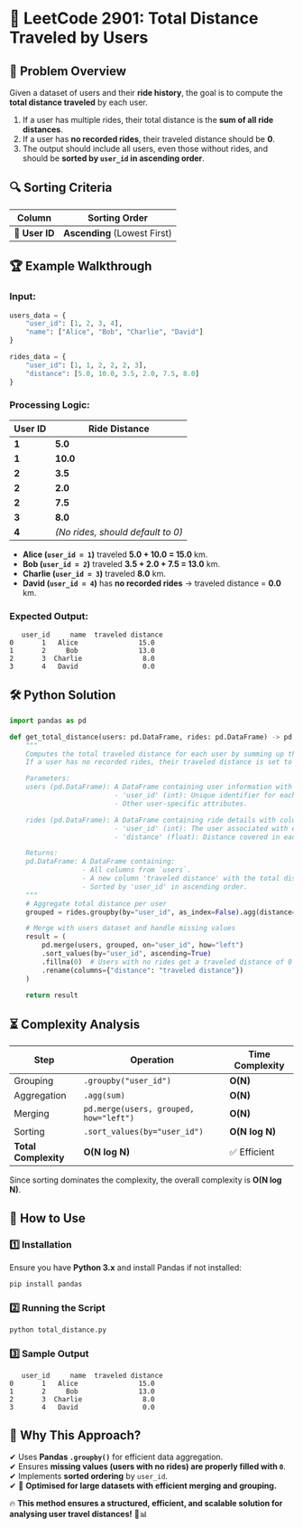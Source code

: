 # 🚗 **LeetCode 2901: Total Distance Traveled by Users**  

## 📌 **Problem Overview**  
Given a dataset of users and their **ride history**, the goal is to compute the **total distance traveled** by each user.  

1. If a user has multiple rides, their total distance is the **sum of all ride distances**.  
2. If a user has **no recorded rides**, their traveled distance should be **0**.  
3. The output should include all users, even those without rides, and should be **sorted by `user_id` in ascending order**.  

## 🔍 **Sorting Criteria**
| Column | Sorting Order |
|--------|--------------|
| 🔢 **User ID** | **Ascending** (Lowest First) |

## 🏆 **Example Walkthrough**  

### **Input:**
```python
users_data = {
    "user_id": [1, 2, 3, 4],
    "name": ["Alice", "Bob", "Charlie", "David"]
}

rides_data = {
    "user_id": [1, 1, 2, 2, 2, 3],
    "distance": [5.0, 10.0, 3.5, 2.0, 7.5, 8.0]
}
```

### **Processing Logic:**
| User ID | Ride Distance |
|---------|--------------|
| **1**   | **5.0**      |
| **1**   | **10.0**     |
| **2**   | **3.5**      |
| **2**   | **2.0**      |
| **2**   | **7.5**      |
| **3**   | **8.0**      |
| **4**   | *(No rides, should default to 0)* |

- **Alice (`user_id = 1`)** traveled **5.0 + 10.0 = 15.0** km.  
- **Bob (`user_id = 2`)** traveled **3.5 + 2.0 + 7.5 = 13.0** km.  
- **Charlie (`user_id = 3`)** traveled **8.0** km.  
- **David (`user_id = 4`)** has **no recorded rides** → traveled distance = **0.0** km.  

### **Expected Output:**
```plaintext
   user_id     name  traveled distance
0       1   Alice               15.0
1       2     Bob               13.0
2       3  Charlie               8.0
3       4   David                0.0
```

## 🛠 **Python Solution**
```python
import pandas as pd

def get_total_distance(users: pd.DataFrame, rides: pd.DataFrame) -> pd.DataFrame:
    """
    Computes the total traveled distance for each user by summing up the distance from the rides dataset.
    If a user has no recorded rides, their traveled distance is set to 0.

    Parameters:
    users (pd.DataFrame): A DataFrame containing user information with columns:
                          - 'user_id' (int): Unique identifier for each user.
                          - Other user-specific attributes.

    rides (pd.DataFrame): A DataFrame containing ride details with columns:
                          - 'user_id' (int): The user associated with each ride.
                          - 'distance' (float): Distance covered in each ride.

    Returns:
    pd.DataFrame: A DataFrame containing:
                  - All columns from `users`.
                  - A new column 'traveled distance' with the total distance traveled by each user.
                  - Sorted by 'user_id' in ascending order.
    """
    # Aggregate total distance per user
    grouped = rides.groupby(by="user_id", as_index=False).agg(distance=("distance", "sum"))

    # Merge with users dataset and handle missing values
    result = (
        pd.merge(users, grouped, on="user_id", how="left")
        .sort_values(by="user_id", ascending=True)
        .fillna(0)  # Users with no rides get a traveled distance of 0
        .rename(columns={"distance": "traveled distance"})
    )

    return result
```

## ⏳ **Complexity Analysis**
| Step         | Operation                           | Time Complexity |
|-------------|------------------------------------|----------------|
| Grouping    | `.groupby("user_id")`              | **O(N)** |
| Aggregation | `.agg(sum)`                         | **O(N)** |
| Merging     | `pd.merge(users, grouped, how="left")` | **O(N)** |
| Sorting     | `.sort_values(by="user_id")`        | **O(N log N)** |
| **Total Complexity** | **O(N log N)** | ✅ Efficient |

Since sorting dominates the complexity, the overall complexity is **O(N log N)**.

## 🚀 **How to Use**
### **1️⃣ Installation**
Ensure you have **Python 3.x** and install Pandas if not installed:  
```bash
pip install pandas
```

### **2️⃣ Running the Script**
```bash
python total_distance.py
```

### **3️⃣ Sample Output**
```plaintext
   user_id     name  traveled distance
0       1   Alice               15.0
1       2     Bob               13.0
2       3  Charlie               8.0
3       4   David                0.0
```

## 🎯 **Why This Approach?**
✔ Uses **Pandas `.groupby()`** for efficient data aggregation.  
✔ Ensures **missing values (users with no rides) are properly filled with `0`**.  
✔ Implements **sorted ordering** by `user_id`.  
✔ 🚀 **Optimised for large datasets with efficient merging and grouping.**  

🔥 **This method ensures a structured, efficient, and scalable solution for analysing user travel distances!** 🚗📊